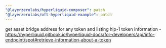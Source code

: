 ```yaml
---
"@layerzerolabs/hyperliquid-composer": patch
"@layerzerolabs/oft-hyperliquid-example": patch
---
```


get asset bridge address for any token and listing hip-1 token information - https://hyperliquid.gitbook.io/hyperliquid-docs/for-developers/api/info-endpoint/spot#retrieve-information-about-a-token
